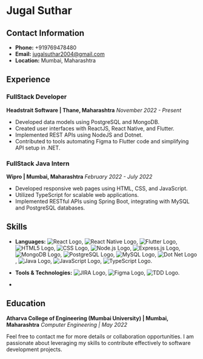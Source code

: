 # Jugal Suthar

## Contact Information
- **Phone:** +919769478480
- **Email:** jugalsuthar2004@gmail.com
- **Location:** Mumbai, Maharashtra

## Experience

### FullStack Developer
**Headstrait Software | Thane, Maharashtra**
*November 2022 - Present*

- Developed data models using PostgreSQL and MongoDB.
- Created user interfaces with ReactJS, React Native, and Flutter.
- Implemented REST APIs using NodeJS and Dotnet.
- Contributed to tools automating Figma to Flutter code and simplifying API setup in .NET.

### FullStack Java Intern
**Wipro | Mumbai, Maharashtra**
*February 2022 - July 2022*

- Developed responsive web pages using HTML, CSS, and JavaScript.
- Utilized TypeScript for scalable web applications.
- Implemented RESTful APIs using Spring Boot, integrating with MySQL and PostgreSQL databases.

## Skills
- **Languages:** ![React Logo](https://w7.pngwing.com/pngs/452/495/png-transparent-react-javascript-angularjs-ionic-github-text-logo-symmetry-thumbnail.png), ![React Native Logo](placeholder_image_link), ![Flutter Logo](placeholder_image_link), ![HTML5 Logo](placeholder_image_link), ![CSS Logo](placeholder_image_link), ![Node.js Logo](placeholder_image_link), ![Express.js Logo](placeholder_image_link), ![MongoDB Logo](placeholder_image_link), ![PostgreSQL Logo](placeholder_image_link), ![MySQL Logo](placeholder_image_link), ![Dot Net Logo](placeholder_image_link), ![Java Logo](placeholder_image_link), ![JavaScript Logo](placeholder_image_link), ![TypeScript Logo](placeholder_image_link).
- **Tools & Technologies:** ![JIRA Logo](placeholder_image_link), ![Figma Logo](placeholder_image_link), ![TDD Logo](placeholder_image_link).

- 
## Education
**Atharva College of Engineering (Mumbai University) | Mumbai, Maharashtra**
*Computer Engineering | May 2022*

Feel free to contact me for more details or collaboration opportunities. I am passionate about leveraging my skills to contribute effectively to software development projects.

<!---
jugalsuthar4/jugalsuthar4 is a ✨ special ✨ repository because its `README.md` (this file) appears on your GitHub profile.
You can click the Preview link to take a look at your changes.
--->

